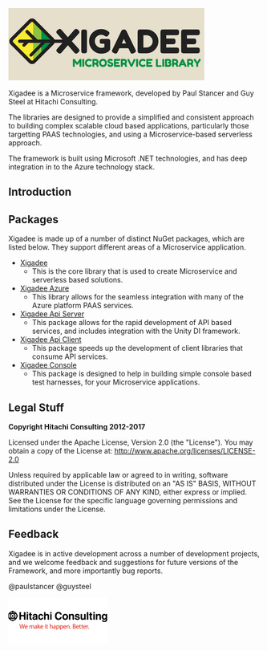 ![Xigadee](/docs/xigadee.png)

Xigadee is a Microservice framework, developed by Paul Stancer and Guy Steel at Hitachi Consulting. 

The libraries are designed to provide a simplified and consistent approach to building complex scalable cloud based applications, particularly those targetting PAAS technologies, and using a Microservice-based serverless approach.

The framework is built using Microsoft .NET technologies, and has deep integration in to the Azure technology stack.

## Introduction



## Packages

Xigadee is made up of a number of distinct NuGet packages, which are listed below. They support different areas of a Microservice application.

* [Xigadee](Xigadee.Platform/_Docs/Introduction.md) 
	- This is the core library that is used to create Microservice and serverless based solutions.
* [Xigadee Azure](Xigadee.Azure/_docs/Introduction.md) 
	- This library allows for the seamless integration with many of the Azure platform PAAS services.
* [Xigadee Api Server](Xigadee.Api.Server/_docs/Introduction.md)
	- This package allows for the rapid development of API based services, and includes integration with the Unity DI framework.
* [Xigadee Api Client](Xigadee.Api.Client/_docs/Introduction.md)
	- This package speeds up the development of client libraries that consume API services.
* [Xigadee Console](Xigadee.Console/_docs/Introduction.md)
	- This package is designed to help in building simple console based test harnesses, for your Microservice applications.

## Legal Stuff

**Copyright Hitachi Consulting 2012-2017**

Licensed under the Apache License, Version 2.0 (the "License").
You may obtain a copy of the License at: http://www.apache.org/licenses/LICENSE-2.0
 
Unless required by applicable law or agreed to in writing, software distributed under the License is distributed on an "AS IS" BASIS, WITHOUT WARRANTIES OR CONDITIONS OF ANY KIND, either express or implied.
See the License for the specific language governing permissions and limitations under the License.

## Feedback

Xigadee is in active development across a number of development projects, and we welcome feedback and suggestions for future versions of the Framework, and more importantly bug reports. 

@paulstancer @guysteel

![Hitachi](/docs/hitachi.png)
